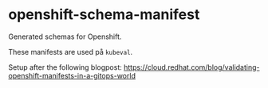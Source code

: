 # openshift-schema-manifest
Generated schemas for Openshift.

These manifests are used på `kubeval`.

Setup after the following blogpost: https://cloud.redhat.com/blog/validating-openshift-manifests-in-a-gitops-world
